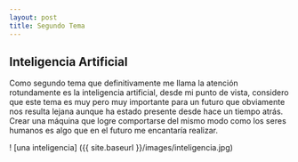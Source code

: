 ```yaml
---
layout: post
title: Segundo Tema
---
```


Inteligencia Artificial
-- 

Como segundo tema que definitivamente me llama la atención rotundamente es la inteligencia artificial, desde mi punto de vista, considero que este tema es muy pero muy importante para un futuro que obviamente nos resulta lejana aunque ha estado presente desde hace un tiempo atrás. Crear una máquina que logre comportarse del mismo modo como los seres humanos es algo que en el futuro me encantaría realizar.

! [una inteligencia] ({{ site.baseurl }}/images/inteligencia.jpg)
